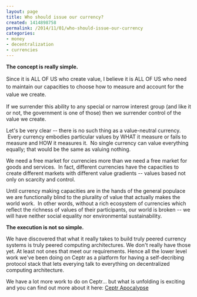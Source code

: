 ```yaml
---
layout: page
title: Who should issue our currency?
created: 1414898758
permalink: /2014/11/01/who-should-issue-our-currency
categories:
- money
- decentralization
- currencies
---
```

<p><strong>The concept is really simple.</strong></p><p><span style="line-height: 1.5;">Since it is ALL OF US who create value, I believe it is ALL OF US who need to maintain our capacities to choose how to measure and account for the value we create.</span></p><p>If we surrender this ability to any special or narrow interest group (and like it or not, the government is one of those) then we surrender control of the value we create.</p><p>Let&#39;s be very clear -- there is no such thing as a value-neutral currency. &nbsp;Every currency embodies particular values by WHAT it measure or fails to measure and HOW it measures it. &nbsp;No single currency can value everything equally; that would be the same as valuing nothing. &nbsp;</p><p>We need a free market for currencies more than we need a free market for goods and services. &nbsp;In fact, different currencies have the capacities to create different markets with different value gradients -- values based not only on scarcity and control.</p><p>Until currency making capacities are in the hands of the general populace we are functionally blind to the plurality of value that actually makes the world work. &nbsp;In other words, without a rich ecosystem of currencies which reflect the richness of values of their participants, our world is broken -- we will have neither social equality nor environmental sustainability.</p><p><strong>The execution is not so simple.</strong></p><p>We have discovered that what it really takes to build truly peered currency systems is truly peered computing architectures. We don&#39;t really have those yet. At least not ones that meet our requirements. Hence all the lower level work we&#39;ve been doing on Ceptr as a platform for having a self-decribing protocol stack that lets everying talk to everything on decentralized computing architecture.</p><p>We have a lot more work to do on Ceptr... but what is unfolding is exciting and you can find out more about it here: <a href="https://docs.google.com/document/d/1Line362Wm0zMOZcEZMqPYfHqNS4XIVyVsP7SS_4jE2o/edit#">Ceptr Apocalypse</a></p>
